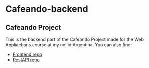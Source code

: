 # Cafeando-backend
## Cafeando Project
This is the backend part of the Cafeando Project made for the Web Appliactions course at my uni in Argentina. You can also find:
- [Frontend repo](https://github.com/FacundoAlvarado9/Cafeando-front-deploy)
- [RestAPI repo](https://github.com/FacundoAlvarado9/cafeando-api)
